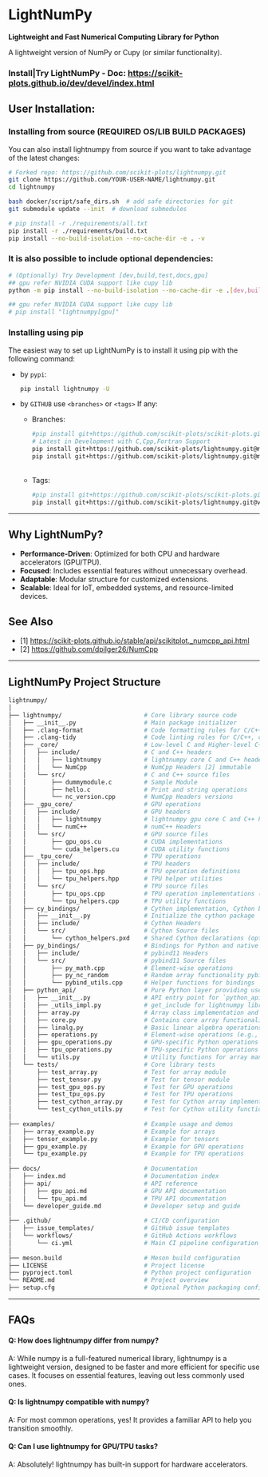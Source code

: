 # LightNumPy

**Lightweight and Fast Numerical Computing Library for Python**

A lightweight version of NumPy or Cupy (or similar functionality).

### Install|Try LightNumPy - Doc: https://scikit-plots.github.io/dev/devel/index.html

## User Installation:

### Installing from source (REQUIRED OS/LIB BUILD PACKAGES)
You can also install lightnumpy from source if you want to take advantage of the latest changes:
```sh
# Forked repo: https://github.com/scikit-plots/lightnumpy.git
git clone https://github.com/YOUR-USER-NAME/lightnumpy.git
cd lightnumpy

bash docker/script/safe_dirs.sh  # add safe directories for git
git submodule update --init  # download submodules

# pip install -r ./requirements/all.txt
pip install -r ./requirements/build.txt
pip install --no-build-isolation --no-cache-dir -e . -v
```

### It is also possible to include optional dependencies:
```sh
# (Optionally) Try Development [dev,build,test,docs,gpu]
## gpu refer NVIDIA CUDA support like cupy lib
python -m pip install --no-build-isolation --no-cache-dir -e .[dev,build,test,docs] -v

## gpu refer NVIDIA CUDA support like cupy lib
# pip install "lightnumpy[gpu]"
```

### Installing using pip

The easiest way to set up LightNumPy is to install it using pip with the following command:

- by `pypi`:
  ```sh
  pip install lightnumpy -U
  ```

- by `GITHUB` use `<branches>` or `<tags>` If any:
  - Branches:
    ```bash
    #pip install git+https://github.com/scikit-plots/scikit-plots.git@<branches>
    # Latest in Development with C,Cpp,Fortran Support
    pip install git+https://github.com/scikit-plots/lightnumpy.git@main
    pip install git+https://github.com/scikit-plots/lightnumpy.git@maintenance/0.0.x
    ```
  <br>

  - Tags:
    ```bash
    #pip install git+https://github.com/scikit-plots/scikit-plots.git@<tags>
    pip install git+https://github.com/scikit-plots/lightnumpy.git@v0.0.x
    ```

---

## Why LightNumPy?
- **Performance-Driven**: Optimized for both CPU and hardware accelerators (GPU/TPU).
- **Focused**: Includes essential features without unnecessary overhead.
- **Adaptable**: Modular structure for customized extensions.
- **Scalable**: Ideal for IoT, embedded systems, and resource-limited devices.

## See Also
- [1] https://scikit-plots.github.io/stable/api/scikitplot._numcpp_api.html
- [2] https://github.com/dpilger26/NumCpp
---

## LightNumPy Project Structure

```sh
lightnumpy/
│
├── lightnumpy/                       # Core library source code
│   ├── __init__.py                   # Main package initializer
│   ├── .clang-format                 # Code formatting rules for C/C++, code formatting rules like braces placement, and spacing.
│   ├── .clang-tidy                   # Code linting rules for C/C++, code analysis, warnings, and bug detection.
│   ├── _core/                        # Low-level C and Higher-level C++ implementation sources
│   │   ├── include/                  # C and C++ headers
│   │   │   ├── lightnumpy            # lightnumpy core C and C++ headers
│   │   │   └── NumCpp                # NumCpp Headers [2] immutable
│   │   └── src/                      # C and C++ source files
│   │       ├── dummymodule.c         # Sample Module
│   │       ├── hello.c               # Print and string operations
│   │       └── nc_version.cpp        # NumCpp Headers versions
│   ├── _gpu_core/                    # GPU operations
│   │   ├── include/                  # GPU headers
│   │   │   ├── lightnumpy            # lightnumpy gpu core C and C++ headers as .cuh
│   │   │   └── numC++                # numC++ Headers
│   │   └── src/                      # GPU source files
│   │       ├── gpu_ops.cu            # CUDA implementations
│   │       └── cuda_helpers.cu       # CUDA utility functions
│   ├── _tpu_core/                    # TPU operations
│   │   ├── include/                  # TPU headers
│   │   │   ├── tpu_ops.hpp           # TPU operation definitions
│   │   │   └── tpu_helpers.hpp       # TPU helper utilities
│   │   └── src/                      # TPU source files
│   │       ├── tpu_ops.cpp           # TPU operation implementations (via XLA)
│   │       └── tpu_helpers.cpp       # TPU utility functions
│   ├── cy_bindings/                  # Cython implementation, Cython bridging native libraries with Python APIs
│   │   ├── __init__.py               # Initialize the cython package
│   │   ├── include/                  # Cython Headers
│   │   └── src/                      # Cython Source files
│   │       └── cython_helpers.pxd    # Shared Cython declarations (optional)
│   ├── py_bindings/                  # Bindings for Python and native code, pybind11 bridging native libraries with Python APIs
│   │   ├── include/                  # pybind11 Headers
│   │   └── src/                      # pybind11 Source files
│   │       ├── py_math.cpp           # Element-wise operations
│   │       ├── py_nc_random          # Random array functionality pybind11 with NumCpp
│   │       └── pybind_utils.cpp      # Helper functions for bindings
│   ├── python_api/                   # Pure Python layer providing user-friendly interfaces for core functionality
│   │   ├── __init__.py               # API entry point for `python_api`
│   │   ├── _utils_impl.py            # get_include for lightnumpy library's C and C++ _core Headers with NumCpp Headers [2]
│   │   ├── array.py                  # Array class implementation and basic methods
│   │   ├── core.py                   # Contains core array functionality
│   │   ├── linalg.py                 # Basic linear algebra operations (e.g., dot, transpose)
│   │   ├── operations.py             # Element-wise operations (e.g., addition, multiplication) (CPU, GPU, TPU)
│   │   ├── gpu_operations.py         # GPU-specific Python operations
│   │   ├── tpu_operations.py         # TPU-specific Python operations
│   │   └── utils.py                  # Utility functions for array manipulation
│   └── tests/                        # Core library tests
│       ├── test_array.py             # Test for array module
│       ├── test_tensor.py            # Test for tensor module
│       ├── test_gpu_ops.py           # Test for GPU operations
│       ├── test_tpu_ops.py           # Test for TPU operations
│       ├── test_cython_array.py      # Test for Cython array implementation
│       └── test_cython_utils.py      # Test for Cython utility functions
│
├── examples/                         # Example usage and demos
│   ├── array_example.py              # Example for arrays
│   ├── tensor_example.py             # Example for tensors
│   ├── gpu_example.py                # Example for GPU operations
│   └── tpu_example.py                # Example for TPU operations
│
├── docs/                             # Documentation
│   ├── index.md                      # Documentation index
│   ├── api/                          # API reference
│   │   ├── gpu_api.md                # GPU API documentation
│   │   └── tpu_api.md                # TPU API documentation
│   └── developer_guide.md            # Developer setup and guide
│
├── .github/                          # CI/CD configuration
│   ├── issue_templates/              # GitHub issue templates
│   └── workflows/                    # GitHub Actions workflows
│       └── ci.yml                    # Main CI pipeline configuration
│
├── meson.build                       # Meson build configuration
├── LICENSE                           # Project license
├── pyproject.toml                    # Python project configuration
└── README.md                         # Project overview
├── setup.cfg                         # Optional Python packaging configuration
```


<!-- --- -->

<!-- ```sh
mkdir lightnumpy
cd lightnumpy

mkdir -p lightnumpy/{python_api,c_core/include,c_core/src,cpp_core/include,cpp_core/src,gpu_core/include,gpu_core/src,tpu_core/include,tpu_core/src,bindings,tests}

touch meson.build pyproject.toml README.md

mkdir -p .github/workflows
touch .github/workflows/ci.yml

mkdir docs
touch docs/index.md

mkdir examples
touch examples/{array_example.py,tensor_example.py,gpu_example.py,tpu_example.py}
``` -->

---

## FAQs

#### Q: How does lightnumpy differ from numpy?
A: While numpy is a full-featured numerical library, lightnumpy is a lightweight version, designed to be faster and more efficient for specific use cases. It focuses on essential features, leaving out less commonly used ones.

#### Q: Is lightnumpy compatible with numpy?

A: For most common operations, yes! It provides a familiar API to help you transition smoothly.

#### Q: Can I use lightnumpy for GPU/TPU tasks?

A: Absolutely! lightnumpy has built-in support for hardware accelerators.

